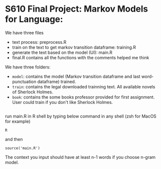 # S610 Final Project: Markov Models for Language:

We have three files

- text process: preprocess.R
- train on the text to get markov transition dataframe: training.R
- generate the text based on the model (UI): main.R
- final.R contains all the functions with the comments helped me think


We have three folders:

- `model`: contains the model (Markov transition dataframe and last word-punctuation dataframe) trained.
- `train`: contains the legal downloaded trainning text. All available novels of Sherlock Holmes.
- `book`: contains the some books professor provided for first assignment. User could train if you don't like Sherlock Holmes.

## 

run main.R in R shell by typing below command in any shell (zsh for MacOS for example)
```
R
```
and then
```
source('main.R')
```
The context you input should have at least n-1 words if you choose n-gram model.
